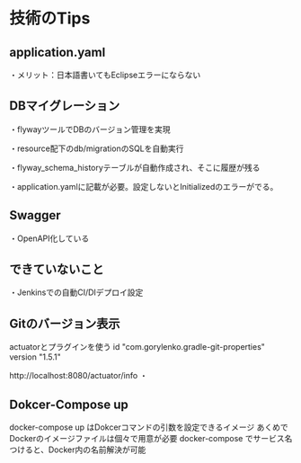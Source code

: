 # 技術のTips

## application.yaml

・メリット：日本語書いてもEclipseエラーにならない

## DBマイグレーション

・flywayツールでDBのバージョン管理を実現

・resource配下のdb/migrationのSQLを自動実行

・flyway_schema_historyテーブルが自動作成され、そこに履歴が残る

・application.yamlに記載が必要。設定しないとInitializedのエラーがでる。

## Swagger

・OpenAPI化している

## できていないこと

・Jenkinsでの自動CI/DIデプロイ設定

## Gitのバージョン表示

actuatorとプラグインを使う
id "com.gorylenko.gradle-git-properties" version "1.5.1"

http://localhost:8080/actuator/info
・
## Dokcer-Compose up

docker-compose up はDokcerコマンドの引数を設定できるイメージ
あくめでDockerのイメージファイルは個々で用意が必要
docker-compose でサービス名つけると、Docker内の名前解決が可能